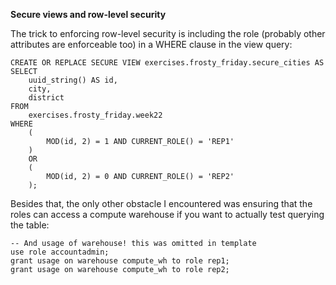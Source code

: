 **Secure views and row-level security**

The trick to enforcing row-level security is including the role (probably other attributes are enforceable too) in a WHERE clause in the view query:
```
CREATE OR REPLACE SECURE VIEW exercises.frosty_friday.secure_cities AS
SELECT
    uuid_string() AS id,
    city, 
    district
FROM
    exercises.frosty_friday.week22 
WHERE
    (
        MOD(id, 2) = 1 AND CURRENT_ROLE() = 'REP1'
    )
    OR
    (
        MOD(id, 2) = 0 AND CURRENT_ROLE() = 'REP2'
    );
```

Besides that, the only other obstacle I encountered was ensuring that the roles can access a compute warehouse if you want to actually test querying the table:
```
-- And usage of warehouse! this was omitted in template 
use role accountadmin;
grant usage on warehouse compute_wh to role rep1;
grant usage on warehouse compute_wh to role rep2;
```